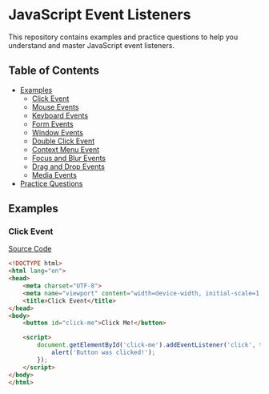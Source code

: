 # JavaScript Event Listeners

This repository contains examples and practice questions to help you understand and master JavaScript event listeners.

## Table of Contents

- [Examples](#examples)
  - [Click Event](#click-event)
  - [Mouse Events](#mouse-events)
  - [Keyboard Events](#keyboard-events)
  - [Form Events](#form-events)
  - [Window Events](#window-events)
  - [Double Click Event](#double-click-event)
  - [Context Menu Event](#context-menu-event)
  - [Focus and Blur Events](#focus-and-blur-events)
  - [Drag and Drop Events](#drag-and-drop-events)
  - [Media Events](#media-events)
- [Practice Questions](#practice-questions)

## Examples

### Click Event

[Source Code](examples/click-event.html)

```html
<!DOCTYPE html>
<html lang="en">
<head>
    <meta charset="UTF-8">
    <meta name="viewport" content="width=device-width, initial-scale=1.0">
    <title>Click Event</title>
</head>
<body>
    <button id="click-me">Click Me!</button>

    <script>
        document.getElementById('click-me').addEventListener('click', function() {
            alert('Button was clicked!');
        });
    </script>
</body>
</html>
